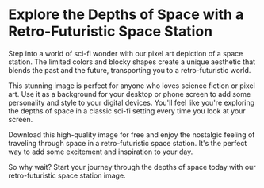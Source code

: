 <!--font:Open Sans-->

# Explore the Depths of Space with a Retro-Futuristic Space Station

Step into a world of sci-fi wonder with our pixel art depiction of a space station. The limited colors and blocky shapes create a unique aesthetic that blends the past and the future, transporting you to a retro-futuristic world.

This stunning image is perfect for anyone who loves science fiction or pixel art. Use it as a background for your desktop or phone screen to add some personality and style to your digital devices. You'll feel like you're exploring the depths of space in a classic sci-fi setting every time you look at your screen.

Download this high-quality image for free and enjoy the nostalgic feeling of traveling through space in a retro-futuristic space station. It's the perfect way to add some excitement and inspiration to your day.

So why wait? Start your journey through the depths of space today with our retro-futuristic space station image.

<!--

Write me markdown content of website with wallpaper:

"A pixel art depiction of a space station, with blocky shapes and limited colors that create a retro and futuristic feel."

The header of the page should not be copy of the text but rather a real content of the website which is using this wallpaper.


---


# Retro-Futuristic Space Station Wallpaper

Decorate your desktop or phone screen with a pixel art depiction of a space station that will transport you to a world of retro-futuristic vibes. The limited colors and blocky shapes of this wallpaper create a unique aesthetic that blends the past and the future.

Download this high-quality wallpaper for free and enjoy the nostalgic feeling of exploring the depths of space in a classic sci-fi setting. Whether you're a fan of pixel art, science fiction, or just want to add some personality to your digital devices, this wallpaper is sure to impress.

So why wait? Add a touch of retro-futuristic style to your screens today with this stunning space station wallpaper.


---


Heading should not include word "wallpaper". The website should not be about the wallpaper itself, wallpaper is just a related background, rewrite whole content.


---


# Explore the Depths of Space with a Retro-Futuristic Space Station

Step into a world of sci-fi wonder with our pixel art depiction of a space station. The limited colors and blocky shapes create a unique aesthetic that blends the past and the future, transporting you to a retro-futuristic world.

This stunning image is perfect for anyone who loves science fiction or pixel art. Use it as a background for your desktop or phone screen to add some personality and style to your digital devices. You'll feel like you're exploring the depths of space in a classic sci-fi setting every time you look at your screen.

Download this high-quality image for free and enjoy the nostalgic feeling of traveling through space in a retro-futuristic space station. It's the perfect way to add some excitement and inspiration to your day.

So why wait? Start your journey through the depths of space today with our retro-futuristic space station image.


---


Write me a Google font which is best fitting for the website.

Pick from the list:
- Cormorant Garamond
- Exo 2
- Poppins
- Dancing Script
- Orbitron
- Lato
- Cinzel Decorative
- Inter
- Great Vibes
- Raleway
- Roboto
- Montserrat
- Futura
- Playfair Display
- Alegreya
- Lobster
- Cabin
- IBM Plex Sans
- Open Sans
- Barlow Condensed
- Cinzel
- Creepster


Write just the font name nothing else.


---


Open Sans

-->

